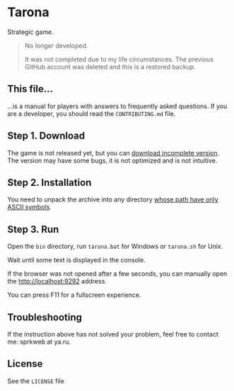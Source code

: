 # Tarona
Strategic game.

> No longer developed.
> 
> It was not completed due to my life circumstances. The previous GitHub account 
> was deleted and this is a restored backup.

## This file...
...is a manual for players with answers to frequently asked questions.
If you are a developer, you should read the `CONTRIBUTING.md` file.

## Step 1. Download
The game is not released yet, but you can
[download incomplete version](https://github.com/sprkweb/tarona/releases).
The version may have some bugs, it is not optimized and is not intuitive.

## Step 2. Installation

You need to unpack the archive into any directory
[whose path have only ASCII symbols](https://github.com/jruby/jruby/issues/3424).

## Step 3. Run

Open the `bin` directory, run `tarona.bat` for Windows or `tarona.sh` for Unix.

Wait until some text is displayed in the console.

If the browser was not opened after a few seconds, you can manually open the
<http://localhost:9292> address.

You can press F11 for a fullscreen experience.

## Troubleshooting

If the instruction above has not solved your problem, feel free to
contact me: sprkweb at ya.ru.

## License
See the `LICENSE` file
